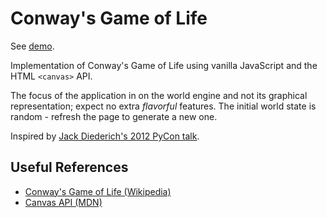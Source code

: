 # Conway's Game of Life

See [demo](tlgs.github.io/life).

Implementation of Conway's Game of Life using vanilla JavaScript
and the HTML `<canvas>` API.

The focus of the application in on the world engine and not its graphical
representation; expect no extra _flavorful_ features. The initial world state is random - refresh the page to generate a new one.

Inspired by
[Jack Diederich's 2012 PyCon talk](https://www.youtube.com/watch?v=o9pEzgHorH0).

## Useful References

- [Conway's Game of Life (Wikipedia)](https://en.wikipedia.org/wiki/Conway's_Game_of_Life)
- [Canvas API (MDN)](https://developer.mozilla.org/en-US/docs/Web/API/Canvas_API)
